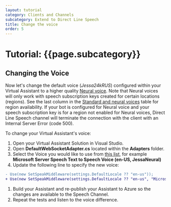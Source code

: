 ```yaml
---
layout: tutorial
category: Clients and Channels
subcategory: Extend to Direct Line Speech 
title: Change the voice
order: 5
---
```


# Tutorial: {{page.subcategory}}

## Changing the Voice

Now let's change the default voice (*Jessa24kRUS*) configured within your Virtual Assistant to a higher quality [Neural voice](https://azure.microsoft.com/en-us/blog/microsoft-s-new-neural-text-to-speech-service-helps-machines-speak-like-people/). Note that Neural voices will only work with speech subscription keys created for certain locations (regions). See the last column in the [Standard and neural voices](https://docs.microsoft.com/en-us/azure/cognitive-services/speech-service/regions#standard-and-neural-voices) table for region availability. If your bot is configured for Neural voice and your speech subscription key is for a region not enabled for Neural voices, Direct Line Speech channel will terminate the connection with the client with an Internal Server Error (code 500). 

To change your Virtual Assistant's voice: 

1. Open your Virtual Assistant Solution in Visual Studio.
1. Open **DefaultWebSocketAdapter.cs** located within the **Adapters** folder.
1. Select the Voice you would like to use from [this list](https://docs.microsoft.com/en-us/azure/cognitive-services/speech-service/language-support#neural-voices), for example **Microsoft Server Speech Text to Speech Voice (en-US, JessaNeural)**
1. Update the following line to specify the new voice:
```diff
- Use(new SetSpeakMiddleware(settings.DefaultLocale ?? "en-us"));
+ Use(new SetSpeakMiddleware(settings.DefaultLocale ?? "en-us", "Microsoft Server Speech Text to Speech Voice (en-US, JessaNeural)"));
```
1. Build your Assistant and re-publish your Assistant to Azure so the changes are available to the Speech Channel.
1. Repeat the tests and listen to the voice difference.